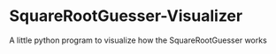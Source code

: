 # SquareRootGuesser-Visualizer
A little python program to visualize how the SquareRootGuesser works
